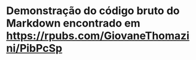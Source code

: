 # Demonstração do código bruto do Markdown encontrado em https://rpubs.com/GiovaneThomazini/PibPcSp
